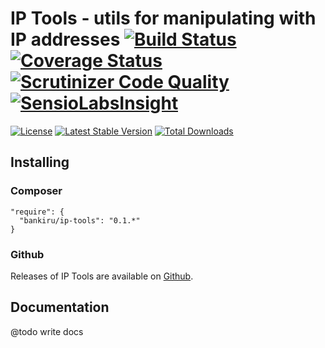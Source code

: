 IP Tools - utils for manipulating with IP addresses [![Build Status](https://travis-ci.org/bankiru/ip-tools.svg)](https://travis-ci.org/bankiru/ip-tools) [![Coverage Status](https://coveralls.io/repos/bankiru/ip-tools/badge.png)](https://coveralls.io/r/bankiru/ip-tools) [![Scrutinizer Code Quality](https://scrutinizer-ci.com/g/bankiru/ip-tools/badges/quality-score.png)](https://scrutinizer-ci.com/g/bankiru/ip-tools/) [![SensioLabsInsight](https://insight.sensiolabs.com/projects/ad63c000-52ae-4e4d-af3c-e3eaf207e5df/mini.png)](https://insight.sensiolabs.com/projects/ad63c000-52ae-4e4d-af3c-e3eaf207e5df)
========

[![License](http://img.shields.io/packagist/l/bankiru/ip-tools.svg)](https://github.com/bankiru/ip-tools/blob/master/LICENSE)
[![Latest Stable Version](http://img.shields.io/github/release/bankiru/ip-tools.svg)](https://packagist.org/packages/bankiru/ip-tools)
[![Total Downloads](http://img.shields.io/packagist/dt/bankiru/ip-tools.svg)](https://packagist.org/packages/bankiru/ip-tools)

## Installing

### Composer

```
"require": {
  "bankiru/ip-tools": "0.1.*"
}
```

### Github

Releases of IP Tools are available on [Github](https://github.com/tedious/bankiru/ip-tools).


## Documentation

@todo write docs
